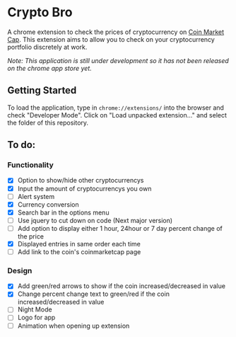# Crypto Bro
A chrome extension to check the prices of cryptocurrency on [Coin Market Cap](https://coinmarketcap.com/). This extension aims to allow you to check on your cryptocurrency portfolio discretely at work.

*Note: This application is still under development so it has not been released on the chrome app store yet.*

## Getting Started
To load the application, type in `chrome://extensions/` into the browser and check "Developer Mode". Click on "Load unpacked extension..." and select the folder of this repository. 

## To do:
### Functionality
- [x] Option to show/hide other cryptocurrencys
- [x] Input the amount of cryptocurrencys you own
- [ ] Alert system
- [x] Currency conversion
- [x] Search bar in the options menu
- [ ] Use jquery to cut down on code (Next major version)
- [ ] Add option to display either 1 hour, 24hour or 7 day percent change of the price
- [x] Displayed entries in same order each time
- [ ] Add link to the coin's coinmarketcap page

### Design
- [x] Add green/red arrows to show if the coin increased/decreased in value
- [x] Change percent change text to green/red if the coin increased/decreased in value
- [ ] Night Mode
- [ ] Logo for app
- [ ] Animation when opening up extension